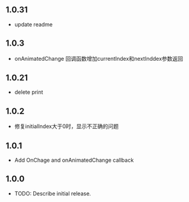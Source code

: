 ## 1.0.31

* update readme



## 1.0.3

* onAnimatedChange 回调函数增加currentIndex和nextInddex参数返回



## 1.0.21

* delete print



## 1.0.2

* 修复initialIndex大于0时，显示不正确的问题



## 1.0.1

* Add OnChage and onAnimatedChange callback



## 1.0.0

* TODO: Describe initial release.
